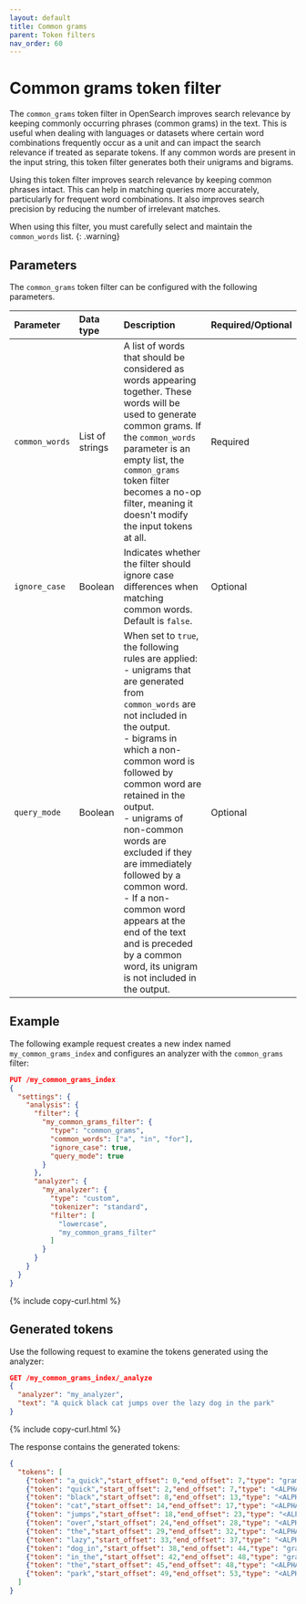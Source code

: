 ```yaml
---
layout: default
title: Common grams
parent: Token filters
nav_order: 60
---
```

<!-- vale off -->
# Common grams token filter
<!-- vale on -->
The `common_grams` token filter in OpenSearch improves search relevance by keeping commonly occurring phrases (common grams) in the text. This is useful when dealing with languages or datasets where certain word combinations frequently occur as a unit and can impact the search relevance if treated as separate tokens. If any common words are present in the input string, this token filter generates both their unigrams and bigrams.

Using this token filter improves search relevance by keeping common phrases intact. This can help in matching queries more accurately, particularly for frequent word combinations. It also improves search precision by reducing the number of irrelevant matches.

When using this filter, you must carefully select and maintain the `common_words` list.
{: .warning}

## Parameters

The `common_grams` token filter can be configured with the following parameters.

Parameter | Data type | Description | Required/Optional
:--- | :--- | :--- | :--- 
`common_words` | List of strings | A list of words that should be considered as words appearing together. These words will be used to generate common grams. If the `common_words` parameter is an empty list, the `common_grams` token filter becomes a no-op filter, meaning it doesn't modify the input tokens at all. | Required
`ignore_case` | Boolean |  Indicates whether the filter should ignore case differences when matching common words. Default is `false`. | Optional
`query_mode` | Boolean | When set to `true`, the following rules are applied:<br>- unigrams that are generated from `common_words` are not included in the output.<br>- bigrams in which a non-common word is followed by common word are retained in the output.<br>- unigrams of non-common words are excluded if they are immediately followed by a common word.<br>- If a non-common word appears at the end of the text and is preceded by a common word, its unigram is not included in the output. | Optional


## Example

The following example request creates a new index named `my_common_grams_index` and configures an analyzer with the `common_grams` filter:

```json
PUT /my_common_grams_index
{
  "settings": {
    "analysis": {
      "filter": {
        "my_common_grams_filter": {
          "type": "common_grams",
          "common_words": ["a", "in", "for"],
          "ignore_case": true,
          "query_mode": true
        }
      },
      "analyzer": {
        "my_analyzer": {
          "type": "custom",
          "tokenizer": "standard",
          "filter": [
            "lowercase",
            "my_common_grams_filter"
          ]
        }
      }
    }
  }
}
```
{% include copy-curl.html %}

## Generated tokens

Use the following request to examine the tokens generated using the analyzer:

```json
GET /my_common_grams_index/_analyze
{
  "analyzer": "my_analyzer",
  "text": "A quick black cat jumps over the lazy dog in the park"
}
```
{% include copy-curl.html %}

The response contains the generated tokens:

```json
{
  "tokens": [
    {"token": "a_quick","start_offset": 0,"end_offset": 7,"type": "gram","position": 0},
    {"token": "quick","start_offset": 2,"end_offset": 7,"type": "<ALPHANUM>","position": 1},
    {"token": "black","start_offset": 8,"end_offset": 13,"type": "<ALPHANUM>","position": 2},
    {"token": "cat","start_offset": 14,"end_offset": 17,"type": "<ALPHANUM>","position": 3},
    {"token": "jumps","start_offset": 18,"end_offset": 23,"type": "<ALPHANUM>","position": 4},
    {"token": "over","start_offset": 24,"end_offset": 28,"type": "<ALPHANUM>","position": 5},
    {"token": "the","start_offset": 29,"end_offset": 32,"type": "<ALPHANUM>","position": 6},
    {"token": "lazy","start_offset": 33,"end_offset": 37,"type": "<ALPHANUM>","position": 7},
    {"token": "dog_in","start_offset": 38,"end_offset": 44,"type": "gram","position": 8},
    {"token": "in_the","start_offset": 42,"end_offset": 48,"type": "gram","position": 9},
    {"token": "the","start_offset": 45,"end_offset": 48,"type": "<ALPHANUM>","position": 10},
    {"token": "park","start_offset": 49,"end_offset": 53,"type": "<ALPHANUM>","position": 11}
  ]
}
```

